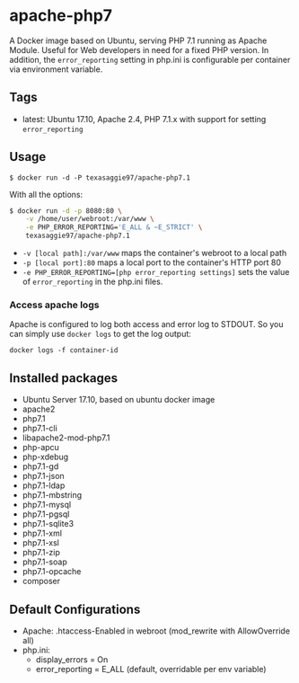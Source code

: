 apache-php7
===================================

A Docker image based on Ubuntu, serving PHP 7.1 running as Apache Module. Useful for Web developers in need for a fixed PHP version. In addition, the `error_reporting` setting in php.ini is configurable per container via environment variable.

Tags
-----

* latest: Ubuntu 17.10, Apache 2.4, PHP 7.1.x with support for setting `error_reporting`

Usage
------

```
$ docker run -d -P texasaggie97/apache-php7.1
```

With all the options:

```bash
$ docker run -d -p 8080:80 \
    -v /home/user/webroot:/var/www \
    -e PHP_ERROR_REPORTING='E_ALL & ~E_STRICT' \
    texasaggie97/apache-php7.1
```

* `-v [local path]:/var/www` maps the container's webroot to a local path
* `-p [local port]:80` maps a local port to the container's HTTP port 80
* `-e PHP_ERROR_REPORTING=[php error_reporting settings]` sets the value of `error_reporting` in the php.ini files.

### Access apache logs

Apache is configured to log both access and error log to STDOUT. So you can simply use `docker logs` to get the log output:

`docker logs -f container-id`


Installed packages
-------------------
* Ubuntu Server 17.10, based on ubuntu docker image
* apache2
* php7.1
* php7.1-cli
* libapache2-mod-php7.1
* php-apcu
* php-xdebug
* php7.1-gd
* php7.1-json
* php7.1-ldap
* php7.1-mbstring
* php7.1-mysql
* php7.1-pgsql
* php7.1-sqlite3
* php7.1-xml
* php7.1-xsl
* php7.1-zip
* php7.1-soap
* php7.1-opcache
* composer

Default Configurations
----------------------

* Apache: .htaccess-Enabled in webroot (mod_rewrite with AllowOverride all)
* php.ini:
  * display_errors = On
  * error_reporting = E_ALL (default, overridable per env variable)

